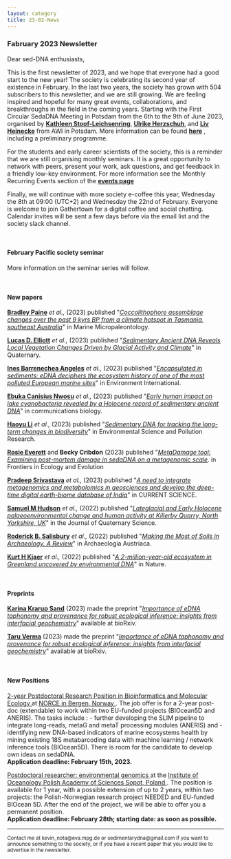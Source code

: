 ```yaml
---
layout: category
title: 23-02-News
---
```


<div class="section">
<h3 class="section-title underline">Fabruary 2023 Newsletter</h3>
</div>

<p>Dear sed-DNA enthusiasts,</p>
<div class="intro">

<p>This is the first newsletter of 2023, and we hope that everyone had a good start to the new year! The society is celebrating its second year of existence in February. In the last two years, the society has grown with 504 subscribers to this newsletter, and we are still growing. We are feeling inspired and hopeful for many great events, collaborations, and breakthroughs in the field in the coming years. Starting with the First Circular SedaDNA Meeting in Potsdam from the 6th to the 9th of June 2023, organised by <a href="https://www.researchgate.net/profile/Kathleen-Stoof-Leichsenring-2" target="_blank"><b> Kathleen Stoof-Leichsenring</b></a>, <a href="https://www.researchgate.net/profile/Ulrike-Herzschuh" target="_blank"><b> Ulrike Herzschuh</b></a>, and <a href="https://www.researchgate.net/profile/Liv-Heinecke-2" target="_blank"><b> Liv Heinecke</b></a> from AWI in Potsdam. More information can be found <a href="https://docs.google.com/document/d/13tvQSsiWDWVYNwo638D9ByT3cKc1HLZsXTSC_3GRtSY/edit?usp=sharing" target="_blank"><b> here</b></a> , including a preliminary programme.</p>

<p>For the students and early career scientists of the society, this is a reminder that we are still organising monthly seminars. It is a great opportunity to network with peers, present your work, ask questions, and get feedback in a friendly low-key environment. For more information see the Monthly Recurring Events section of the <a href="https://sedadna.github.io/category/events.html" target="_blank"><b> events page</b></a></p>
<p>
Finally, we will continue with more society e-coffee this year, Wednesday the 8th at 09:00 (UTC+2) and Wednesday the 22nd of February. Everyone is welcome to join Gathertown for a digital coffee and social chatting. Calendar invites will be sent a few days before via the email list and the society slack channel.
</p>

<br>
<div class="intro">
<h4 class="section-title underline">February Pacific society seminar</h4><p>

More information on the seminar series will follow.

<div class="intro">
  <br>

<h4 class="section-title underline">New papers</h4>

<p><a href="https://www.researchgate.net/profile/Bradley-Paine" target="_blank"><b>Bradley Paine</b></a> <i> et al.,</i> (2023) published "<a href="https://doi.org/10.1016/j.marmicro.2023.102209" target="_blank"><u><i>Coccolithophore assemblage changes over the past 9 kyrs BP from a climate hotspot in Tasmania, southeast Australia</i></u></a>" in Marine Micropaleontology.</p>

<p><a href="https://en.uit.no/ansatte/lucas.elliott" target="_blank"><b>Lucas D. Elliott</b></a> <i> et al.,</i> (2023) published "<a href="https://doi.org/10.3390/quat6010007" target="_blank"><u><i>Sedimentary Ancient DNA Reveals Local Vegetation Changes Driven by Glacial Activity and Climate</i></u></a>" in Quaternary.</p>

<p><a href="https://www.researchgate.net/profile/Ines-Barrenechea-2" target="_blank"><b>Ines Barrenechea Angeles</b></a> <i> et al.,</i> (2023) published "<a href="https://doi.org/10.1016/j.envint.2023.107738" target="_blank"><u><i>Encapsulated in sediments: eDNA deciphers the ecosystem history of one of the most polluted European marine sites</i></u></a>" in Environment International.</p>

<p><a href="https://www.researchgate.net/profile/Ebuka-Nwosu-2" target="_blank"><b>Ebuka Canisius Nwosu</b></a> <i> et al.,</i> (2023) published "<a href="https://doi.org/10.1038/s42003-023-04430-z" target="_blank"><u><i>Early human impact on lake cyanobacteria revealed by a Holocene record of sedimentary ancient DNA</i></u></a>" in communications biology.</p>

<p><a href="https://www.researchgate.net/profile/Haoyu-Li-8" target="_blank"><b>Haoyu Li</b></a> <i> et al.,</i> (2023) published "<a href="https://doi.org/10.1007/s11356-023-25130-5" target="_blank"><u><i>Sedimentary DNA for tracking the long-term changes in biodiversity</i></u></a>" in Environmental Science and Pollution Research.</p>

<p><a href="https://scholar.google.com/citations?user=gPs7wHoAAAAJ&hl=en&oi=sra" target="_blank"><b>Rosie Everett</b></a> and <b>Becky Cribdon</b> (2023) published "<a href="https://doi.org/10.3389/fevo.2022.888421" target="_blank"><u><i>MetaDamage tool: Examining post-mortem damage in sedaDNA on a metagenomic scale</i></u></a>. in Frontiers in Ecology and Evolution </p>

<p><a href="https://www.researchgate.net/profile/Pradeep-Srivastava-2" target="_blank"><b>Pradeep Srivastava</b></a> <i> et al.,</i> (2023) published "<a href="10.18520/cs/v124/i1/26-37" target="_blank"><u><i>A need to integrate metagenomics and metabolomics in geosciences and develop the deep-time digital earth-biome database of India</i></u></a>" in CURRENT SCIENCE.</p>

<p><a href="https://www.researchgate.net/profile/Sam-Hudson-9" target="_blank"><b>Samuel M Hudson</b></a> <i> et al.,</i> (2022) published "<a href=" https://doi.org/10.3389/fevo.2022.888421" target="_blank"><u><i>Lateglacial and Early Holocene palaeoenvironmental change and human activity at Killerby Quarry, North Yorkshire, UK</i></u></a>" in the Journal of Quaternary Science.</p>

<p><a href="https://www.researchgate.net/profile/Roderick-Salisbury" target="_blank"><b>Roderick B. Salisbury</b></a> <i> et al.,</i> (2022) published "<a href="10.1553/archaeologia106s319" target="_blank"><u><i>Making the Most of Soils in Archaeology. A Review</i></u></a>" in Archaeologia Austriaca.</p>

<p><a href="https://www.researchgate.net/profile/Kurt-Kjaer" target="_blank"><b>Kurt H Kjaer</b></a> <i> et al.,</i> (2022) published "<a href="https://doi.org/10.1038/s41586-022-05453-y" target="_blank"><u><i>A 2-million-year-old ecosystem in Greenland uncovered by environmental DNA</i></u></a>" in Nature.</p>


<br>
<div class="intro">
<h4 class="section-title underline">Preprints</h4>

<p><a href="https://www.kksand.com" target="_blank"><b> Karina Krarup Sand</b></a> (2023) made the preprint "<a href="https://doi.org/10.1101/2023.01.24.525431" target="_blank"><u><i>Importance of eDNA taphonomy and provenance for robust ecological inference: insights from interfacial geochemistry</i></u></a>" available at bioRxiv.</p>

<p><a href="https://scholar.google.com/citations?user=NNewizMAAAAJ&hl=en&oi=ao" target="_blank"><b> Taru Verma</b></a> (2023) made the preprint "<a href="https://doi.org/10.1101/2023.01.24.525235" target="_blank"><u><i>Importance of eDNA taphonomy and provenance for robust ecological inference: insights from interfacial geochemistry</i></u></a>" available at bioRxiv.</p>

<br>
<h4 class="section-title underline">New Positions</h4>

<p><a href="https://www.jobbnorge.no/en/available-jobs/job/238789/2-year-postdoctoral-research-position-in-bioinformatics-and-molecular-ecology" target="_blank"><u> 2-year Postdoctoral Research Position in Bioinformatics and Molecular Ecology </u></a> at <a href="https://www.iopan.pl/en/" target="_blank"><u> NORCE in Bergen, Norway </u></a>. The job offer is for a 2-year post-doc (extendable) to work within two EU-funded projects (BIOcean5D and ANERIS). The tasks include : - further developing the SLIM pipeline to integrate long-reads, metaG and metaT processing modules (ANERIS) and - identifying new DNA-based indicators of marine ecosystems health by mining existing 18S metabarcoding data with machine learning / network inference tools (BIOcean5D). There is room for the candidate to develop own ideas on sedaDNA. 
  <br>
   <b>Application deadline: February 15th, 2023.</b></p>
  
 
 <p><a href="https://www.researchgate.net/job/989138_Postdoctoral_researcher_environmental_genomics" target="_blank"><u> Postdoctoral researcher: environmental genomics </u></a> at the <a href="https://www.iopan.pl/en/" target="_blank"><u> Institute of Oceanology Polish Academy of Sciences Sopot, Poland </u></a>. The position is available for 1 year, with a possible extension of up to 2 years, within two projects: the Polish-Norwegian research project NEEDED and EU-funded BIOcean 5D. After the end of the project, we will be able to offer you a permanent position. 
  <br>
   <b>Application deadline: February 28th; starting date: as soon as possible.</b></p>
  
<hr />
<p><small>Contact me at kevin_nota@eva.mpg.de or sedimentarydna@gmail.com if you want to announce something to the society, or if you have a recent paper that you would like to advertise in the newsletter.</small></p>
